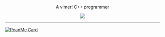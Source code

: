 <div align='center'>
  <p>A vimer! C++ programmer</p>
  <a href="https://github.com/TwIStOy">
    <img align="center" src="https://github-readme-stats.vercel.app/api/top-langs/?username=TwIStOy" />
  </a>
</div>

----

[![ReadMe Card](https://github-readme-stats.vercel.app/api/pin?username=TwIStOy&repo=dotvim)](https://github.com/TwIStOy/dotvim)

